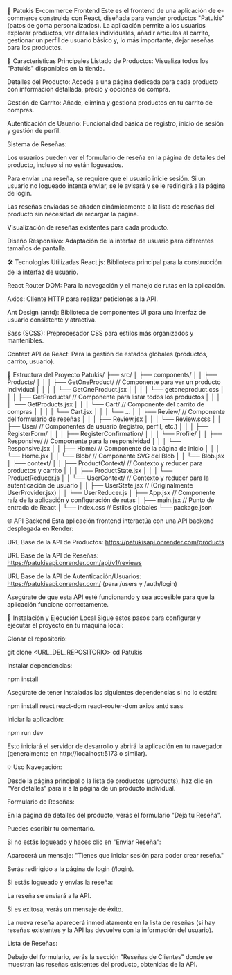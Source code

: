 🦆 Patukis E-commerce Frontend
Este es el frontend de una aplicación de e-commerce construida con React, diseñada para vender productos "Patukis" (patos de goma personalizados). La aplicación permite a los usuarios explorar productos, ver detalles individuales, añadir artículos al carrito, gestionar un perfil de usuario básico y, lo más importante, dejar reseñas para los productos.

🚀 Características Principales
Listado de Productos: Visualiza todos los "Patukis" disponibles en la tienda.

Detalles del Producto: Accede a una página dedicada para cada producto con información detallada, precio y opciones de compra.

Gestión de Carrito: Añade, elimina y gestiona productos en tu carrito de compras.

Autenticación de Usuario: Funcionalidad básica de registro, inicio de sesión y gestión de perfil.

Sistema de Reseñas:

Los usuarios pueden ver el formulario de reseña en la página de detalles del producto, incluso si no están logueados.

Para enviar una reseña, se requiere que el usuario inicie sesión. Si un usuario no logueado intenta enviar, se le avisará y se le redirigirá a la página de login.

Las reseñas enviadas se añaden dinámicamente a la lista de reseñas del producto sin necesidad de recargar la página.

Visualización de reseñas existentes para cada producto.

Diseño Responsivo: Adaptación de la interfaz de usuario para diferentes tamaños de pantalla.

🛠️ Tecnologías Utilizadas
React.js: Biblioteca principal para la construcción de la interfaz de usuario.

React Router DOM: Para la navegación y el manejo de rutas en la aplicación.

Axios: Cliente HTTP para realizar peticiones a la API.

Ant Design (antd): Biblioteca de componentes UI para una interfaz de usuario consistente y atractiva.

Sass (SCSS): Preprocesador CSS para estilos más organizados y mantenibles.

Context API de React: Para la gestión de estados globales (productos, carrito, usuario).

📂 Estructura del Proyecto
Patukis/
├── src/
│   ├── components/
│   │   ├── Products/
│   │   │   ├── GetOneProduct/      // Componente para ver un producto individual
│   │   │   │   └── GetOneProduct.jsx
│   │   │   │   └── getoneproduct.css
│   │   │   ├── GetProducts/        // Componente para listar todos los productos
│   │   │   │   └── GetProducts.jsx
│   │   │   └── Cart/               // Componente del carrito de compras
│   │   │   │   └── Cart.jsx
│   │   │   └── ...
│   │   ├── Review/                 // Componente del formulario de reseñas
│   │   │   ├── Review.jsx
│   │   │   └── Review.scss
│   │   ├── User/                   // Componentes de usuario (registro, perfil, etc.)
│   │   │   ├── RegisterForm/
│   │   │   ├── RegisterConfirmation/
│   │   │   └── Profile/
│   │   ├── Responsive/             // Componente para la responsividad
│   │   │   └── Responsive.jsx
│   │   ├── Home/                   // Componente de la página de inicio
│   │   │   └── Home.jsx
│   │   └── Blob/                   // Componente SVG del Blob
│   │       └── Blob.jsx
│   ├── context/
│   │   ├── ProductContext/         // Contexto y reducer para productos y carrito
│   │   │   ├── ProductState.jsx
│   │   │   └── ProductReducer.js
│   │   └── UserContext/            // Contexto y reducer para la autenticación de usuario
│   │       ├── UserState.jsx       // (Originalmente UserProvider.jsx)
│   │       └── UserReducer.js
│   ├── App.jsx                     // Componente raíz de la aplicación y configuración de rutas
│   ├── main.jsx                    // Punto de entrada de React
│   └── index.css                   // Estilos globales
└── package.json

🌐 API Backend
Esta aplicación frontend interactúa con una API backend desplegada en Render:

URL Base de la API de Productos: https://patukisapi.onrender.com/products

URL Base de la API de Reseñas: https://patukisapi.onrender.com/api/v1/reviews

URL Base de la API de Autenticación/Usuarios: https://patukisapi.onrender.com/ (para /users y /auth/login)

Asegúrate de que esta API esté funcionando y sea accesible para que la aplicación funcione correctamente.

🚀 Instalación y Ejecución Local
Sigue estos pasos para configurar y ejecutar el proyecto en tu máquina local:

Clonar el repositorio:

git clone <URL_DEL_REPOSITORIO>
cd Patukis

Instalar dependencias:

npm install

Asegúrate de tener instaladas las siguientes dependencias si no lo están:

npm install react react-dom react-router-dom axios antd sass

Iniciar la aplicación:

npm run dev

Esto iniciará el servidor de desarrollo y abrirá la aplicación en tu navegador (generalmente en http://localhost:5173 o similar).

💡 Uso
Navegación:

Desde la página principal o la lista de productos (/products), haz clic en "Ver detalles" para ir a la página de un producto individual.

Formulario de Reseñas:

En la página de detalles del producto, verás el formulario "Deja tu Reseña".

Puedes escribir tu comentario.

Si no estás logueado y haces clic en "Enviar Reseña":

Aparecerá un mensaje: "Tienes que iniciar sesión para poder crear reseña."

Serás redirigido a la página de login (/login).

Si estás logueado y envías la reseña:

La reseña se enviará a la API.

Si es exitosa, verás un mensaje de éxito.

La nueva reseña aparecerá inmediatamente en la lista de reseñas (si hay reseñas existentes y la API las devuelve con la información del usuario).

Lista de Reseñas:

Debajo del formulario, verás la sección "Reseñas de Clientes" donde se muestran las reseñas existentes del producto, obtenidas de la API.

